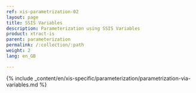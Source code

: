 ```yaml
---
ref: xis-parametrization-02
layout: page
title: SSIS Variables
description: Parameterization using SSIS Variables
product: xtract-is
parent: parameterization
permalink: /:collection/:path
weight: 2
lang: en_GB

---
```


{% include _content/en/xis-specific/parameterization/parametrization-via-variables.md  %}
